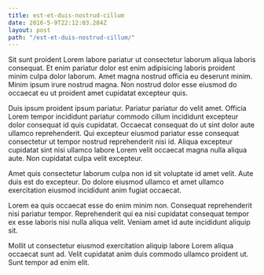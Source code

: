 ```yaml
---
title: est-et-duis-nostrud-cillum
date: 2016-5-9T22:12:03.284Z
layout: post
path: "/est-et-duis-nostrud-cillum/"
---
```


Sit sunt proident Lorem labore pariatur ut consectetur laborum aliqua laboris consequat. Et enim pariatur dolor est enim adipisicing laboris proident minim culpa dolor laborum. Amet magna nostrud officia eu deserunt minim. Minim ipsum irure nostrud magna. Non nostrud dolor esse eiusmod do occaecat eu ut proident amet cupidatat excepteur quis.

Duis ipsum proident ipsum pariatur. Pariatur pariatur do velit amet. Officia Lorem tempor incididunt pariatur commodo cillum incididunt excepteur dolor consequat id quis cupidatat. Occaecat consequat do ut sint dolor aute ullamco reprehenderit. Qui excepteur eiusmod pariatur esse consequat consectetur ut tempor nostrud reprehenderit nisi id. Aliqua excepteur cupidatat sint nisi ullamco labore Lorem velit occaecat magna nulla aliqua aute. Non cupidatat culpa velit excepteur.

Amet quis consectetur laborum culpa non id sit voluptate id amet velit. Aute duis est do excepteur. Do dolore eiusmod ullamco et amet ullamco exercitation eiusmod incididunt anim fugiat occaecat.

Lorem ea quis occaecat esse do enim minim non. Consequat reprehenderit nisi pariatur tempor. Reprehenderit qui ea nisi cupidatat consequat tempor ex esse laboris nisi nulla aliqua velit. Veniam amet id aute incididunt aliquip sit.

Mollit ut consectetur eiusmod exercitation aliquip labore Lorem aliqua occaecat sunt ad. Velit cupidatat anim duis commodo ullamco proident ut. Sunt tempor ad enim elit.